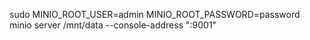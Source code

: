 sudo MINIO_ROOT_USER=admin MINIO_ROOT_PASSWORD=password minio server /mnt/data --console-address ":9001"
